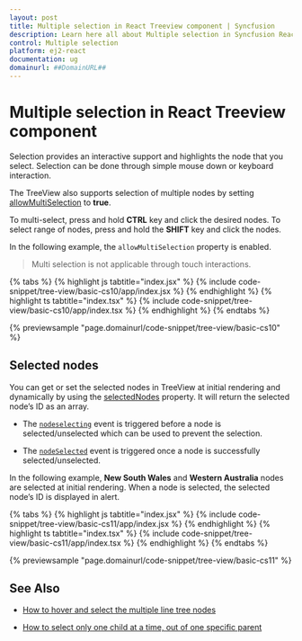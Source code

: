 ```yaml
---
layout: post
title: Multiple selection in React Treeview component | Syncfusion
description: Learn here all about Multiple selection in Syncfusion React Treeview component of Syncfusion Essential JS 2 and more.
control: Multiple selection 
platform: ej2-react
documentation: ug
domainurl: ##DomainURL##
---
```


# Multiple selection in React Treeview component

Selection provides an interactive support and highlights the node that you select. Selection can be done through simple mouse down or keyboard interaction.

The TreeView also supports selection of multiple nodes by setting [allowMultiSelection](https://ej2.syncfusion.com/react/documentation/api/treeview/#allowmultiselection) to **true**.

To multi-select, press and hold **CTRL** key and click the desired nodes. To select range of nodes, press and hold the **SHIFT** key and click the nodes.

In the following example, the `allowMultiSelection` property is enabled.

> Multi selection is not applicable through touch interactions.

{% tabs %}
{% highlight js tabtitle="index.jsx" %}
{% include code-snippet/tree-view/basic-cs10/app/index.jsx %}
{% endhighlight %}
{% highlight ts tabtitle="index.tsx" %}
{% include code-snippet/tree-view/basic-cs10/app/index.tsx %}
{% endhighlight %}
{% endtabs %}

 {% previewsample "page.domainurl/code-snippet/tree-view/basic-cs10" %}

## Selected nodes

You can get or set the selected nodes in TreeView at initial rendering and dynamically by using the [selectedNodes](https://ej2.syncfusion.com/react/documentation/api/treeview/#selectednodes) property. It will return the selected node’s ID as an array.

* The [`nodeselecting`](https://ej2.syncfusion.com/react/documentation/api/treeview/#nodeselecting) event is triggered before a node is selected/unselected which can be used to prevent the selection.

* The [`nodeSelected`](https://ej2.syncfusion.com/react/documentation/api/treeview/#nodeselected) event is triggered once a node is successfully selected/unselected.

In the following example, **New South Wales** and **Western Australia** nodes are selected at initial rendering. When a node is selected, the selected node’s ID is displayed in alert.

{% tabs %}
{% highlight js tabtitle="index.jsx" %}
{% include code-snippet/tree-view/basic-cs11/app/index.jsx %}
{% endhighlight %}
{% highlight ts tabtitle="index.tsx" %}
{% include code-snippet/tree-view/basic-cs11/app/index.tsx %}
{% endhighlight %}
{% endtabs %}

 {% previewsample "page.domainurl/code-snippet/tree-view/basic-cs11" %}

## See Also

* [How to hover and select the multiple line tree nodes](./how-to/hover-multi-line-tree-node)

* [How to select only one child at a time, out of one specific parent](./how-to/select-one-child)